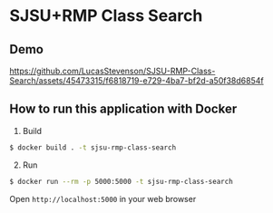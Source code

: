 # SJSU+RMP Class Search

## Demo

https://github.com/LucasStevenson/SJSU-RMP-Class-Search/assets/45473315/f6818719-e729-4ba7-bf2d-a50f38d6854f


## How to run this application with Docker

1. Build

```sh
$ docker build . -t sjsu-rmp-class-search
```

2. Run

```sh
$ docker run --rm -p 5000:5000 -t sjsu-rmp-class-search
```

Open `http://localhost:5000` in your web browser
